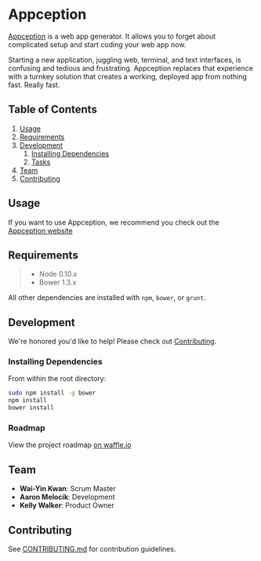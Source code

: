 # Appception
[Appception](https://appception.azurewebsites.net) is a web app generator. It allows you to forget about complicated setup and start coding your web app now.

Starting a new application, juggling web, terminal, and text interfaces, is confusing and tedious and frustrating. Appception replaces that experience with a turnkey solution that creates a working, deployed app from nothing fast. Really fast.


## Table of Contents
1. [Usage](#Usage)
1. [Requirements](#requirements)
1. [Development](#development)
    1. [Installing Dependencies](#installing-dependencies)
    1. [Tasks](#tasks)
1. [Team](#team)
1. [Contributing](#contributing)


## Usage
If you want to use Appception, we recommend you check out the [Appception website](https://appception.azurewebsites.net)


## Requirements
> - Node 0.10.x
> - Bower 1.3.x

All other dependencies are installed with ```npm```, ```bower```, or ```grunt```.


## Development
We're honored you'd like to help! Please check out [Contributing](#contributing).


### Installing Dependencies
From within the root directory:

```sh
sudo npm install -g bower
npm install
bower install
```


### Roadmap
View the project roadmap [on waffle.io](https://waffle.io/appception/appception)


## Team
  - __Wai-Yin Kwan__: Scrum Master
  - __Aaron Melocik__: Development
  - __Kelly Walker__: Product Owner


## Contributing
See [CONTRIBUTING.md](CONTRIBUTING.md) for contribution guidelines.
